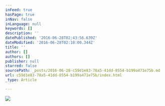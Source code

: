 ```yaml
---
inFeed: true
hasPage: true
inNav: false
inLanguage: null
keywords: []
description: ''
datePublished: '2016-06-28T02:43:56.639Z'
dateModified: '2016-06-28T02:18:00.344Z'
title: ''
author: []
authors: []
publisher: null
starred: false
sourcePath: _posts/2016-06-28-c59d1e83-78a5-41dd-8554-b199a471e75b.md
url: c59d1e83-78a5-41dd-8554-b199a471e75b/index.html
_type: Article

---
```

![](https://the-grid-user-content.s3-us-west-2.amazonaws.com/590f7c56-00bd-4c51-aedf-98c2f6b32aa2.jpg)